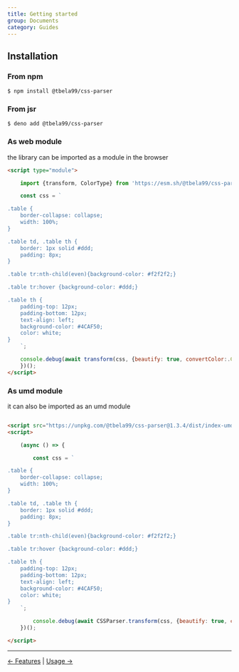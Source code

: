 ```yaml
---
title: Getting started
group: Documents
category: Guides
---
```


## Installation

### From npm

```shell
$ npm install @tbela99/css-parser
```

### From jsr

```shell
$ deno add @tbela99/css-parser
```
### As web module

the library can be imported as a module in the browser

```html
<script type="module">

    import {transform, ColorType} from 'https://esm.sh/@tbela99/css-parser@1.3.4/web';

    const css = `

.table {
    border-collapse: collapse;
    width: 100%;
}

.table td, .table th {
    border: 1px solid #ddd;
    padding: 8px;
}

.table tr:nth-child(even){background-color: #f2f2f2;}

.table tr:hover {background-color: #ddd;}

.table th {
    padding-top: 12px;
    padding-bottom: 12px;
    text-align: left;
    background-color: #4CAF50;
    color: white;
}
    `;

    console.debug(await transform(css, {beautify: true, convertColor:.ColorType.OKLCH}).then(r => r.code));
    })();
</script>
```

### As umd module

it can also be imported as an umd module

```html

<script src="https://unpkg.com/@tbela99/css-parser@1.3.4/dist/index-umd-web.js"></script>
<script>

    (async () => {

        const css = `

.table {
    border-collapse: collapse;
    width: 100%;
}

.table td, .table th {
    border: 1px solid #ddd;
    padding: 8px;
}

.table tr:nth-child(even){background-color: #f2f2f2;}

.table tr:hover {background-color: #ddd;}

.table th {
    padding-top: 12px;
    padding-bottom: 12px;
    text-align: left;
    background-color: #4CAF50;
    color: white;
}
    `;

        console.debug(await CSSParser.transform(css, {beautify: true, convertColor: CSSParser.ColorType.OKLCH}).then(r => r.code));
    })();

</script>
```

------
[← Features](./features.md) | [Usage →](./usage.md) 